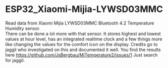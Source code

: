 # ESP32_Xiaomi-Mijia-LYWSD03MMC
Read data from Xiaomi Mijia LYWSD03MMC Bluetooth 4.2 Temperature Humidity sensor.  
There can be done a lot more with that sensor. It stores highest and lowest values at hour level, has an integrated realtime clock and a few things more like changing the values for the comfort icon on the display. Credits go to jaggil who investigated on this and documented it well. You find the results here https://github.com/JsBergbau/MiTemperature2/issues/1 Just search for jaggil.
